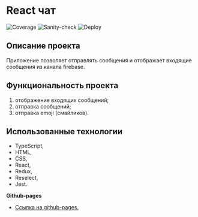 # React чат

![Coverage](https://github.com/Stern-Ritter/react-redux-chat/actions/workflows/coverage.yml/badge.svg)
![Sanity-check](https://github.com/Stern-Ritter/react-redux-chat/actions/workflows/sanity-check.yml/badge.svg)
![Deploy](https://github.com/Stern-Ritter/react-redux-chat/actions/workflows/deploy.yml/badge.svg)

## Описание проекта

Приложение позволяет отправлять сообщения и отображает входящие сообщения из канала firebase.

## Функциональность проекта

1. отображение входящих сообщений;
2. отправка сообщений;
3. отправка emoji (смайликов).

## Использованные технологии

- TypeScript,
- HTML,
- CSS,
- React,
- Redux,
- Reselect,
- Jest.

**Github-pages**

- [Ссылка на github-pages.](https://stern-ritter.github.io/react-redux-chat/)

